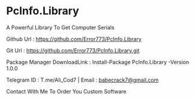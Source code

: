 # PcInfo.Library

A Powerful Library To Get Computer Serials

Github Url : https://github.com/Error773/PcInfo.Library

Git Url : https://github.com/Error773/PcInfo.Library.git

Package Manager DownloadLink : Install-Package PcInfo.Library -Version 1.0.0

Telegram ID : T.me/Ali_Cod7 |
Email : babecrack7@gmail.com

Contact With Me To Order You Custom Software
